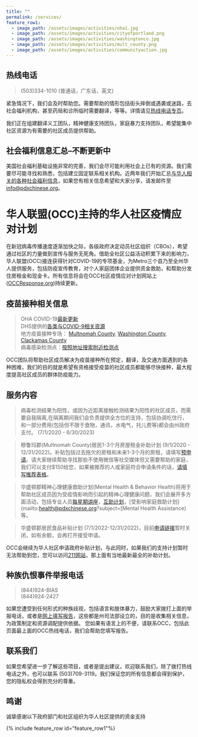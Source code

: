 ```yaml
---
title: ""
permalink: /services/
feature_row1:
  - image_path: /assets/images/activities/oha1.jpg
  - image_path: /assets/images/activities/cityofportland.png
  - image_path: /assets/images/activities/washingtonco.jpg
  - image_path: /assets/images/activities/mult_county.png
  - image_path: /assets/images/activities/communityaction.jpg
---
```


## 热线电话

> (503)334-1010 (普通话，广东话，英文)  

紧急情况下，我们会及时帮助您。需要帮助的情形包括街头摔倒或遇袭或迷路，去社会福利机构，甚至药局和诊所临时需要翻译，等等。详情请见[热线电话专页](https://pdxchinese.org/support/)。

我们正在组建翻译义工团队，精神健康支持团队，家庭暴力支持团队，希望能集中社区资源为有需要的社区成员提供帮助。

## 社会福利信息汇总–不断更新中

美国社会福利基础设施非常的完善，我们会尽可能利用社会上已有的资源。我们需要尽可能寻找和熟悉，包括建立固定联系相关机构。近两年我们开始汇总[与华人相关的各种社会福利信息](https://pdxchinese.org/resources/benefits_resources/all_about_welfare/)，如果您有相关信息希望和大家分享，请发邮件至 info@pdxchinese.org。

# 华人联盟(OCC)主持的华人社区疫情应对计划

在新冠病毒传播速度逐渐加快之际，各级政府决定动员社区组织（CBOs），希望通过社区的力量做到宣传与服务无死角。借助全社区公益活动积累下来的影响力，华人联盟(OCC)接连获得针对COVID-19的专项基金，为Metro三个县乃至全州华人提供服务，包括防疫宣传教育，对个人家庭团体企业提供资金救助，和帮助分发住房租金和现金卡。所有信息将会在OCC社区疫情应对计划网站上 ([OCCResponse.org](http://occresponse.org/))持续更新。


## 疫苗接种相关信息

> OHA COVID-19[最新更新](https://govstatus.egov.com/OR-OHA-COVID-19)  
> DHS提供的[各类与COVID-9相关资源](https://govstatus.egov.com/or-dhs-community-resources)  
> 地方疫苗接种专场： [Multnomah County](https://www.multco.us/novel-coronavirus-covid-19/upcoming-covid-19-vaccination-clinics), [Washington County](https://www.co.washington.or.us/HHS/CommunicableDiseases/COVID-19/vaccine.cfm), [Clackamas County](https://www.clackamas.us/coronavirus/vaccine)  
> 病毒感染检测点：[按照地址搜索附近检测点](https://curative.com/)

OCC团队将帮助社区成员解决为疫苗接种所在预定，翻译，及交通方面遇到的各种困难，我们的目的就是希望有资格接受疫苗的社区成员都能够尽快接种，最大程度提高社区成员的群体防疫能力。

## 服务内容

> 病毒检测结果为阳性，或因为近距离接触检测结果为阳性的社区成员，而需要自我隔离,在隔离期间我们会负责提供全方位的支持，包括协调吃住行，和一部分费用(包括但不限于食物，通讯，水电气，托儿费等)都会由州政府支付。 (7/1/2020 - 6/30/2023)

> 穆鲁玛郡(Multnomah County)居民1-3个月房屋租金补助计划 (9/1/2020 - 12/31/2022)。补贴包括过去拖欠的房租和未来1-3个月的房租，请填写[预申请](https://docs.google.com/forms/d/e/1FAIpQLSdxEr1mgV34kkxWfPOoeXNxi0DqsgMiI8n3pWFBIQ-EvHXvEA/viewform?usp=sf_link)。请大家继续帮助寻找那些不使用微信等社交媒体但又需要帮助的家庭，我们可以支付$150给您，如果被推荐的人或家庭符合申请条件的话，[请填写推荐表格](https://docs.google.com/forms/d/e/1FAIpQLSf5QZYnt6f82BSsfhHSt9Obtl4tsxtwL4PBdv3G9efoyxkOuA/viewform?usp=sf_link)。

> 华盛顿郡精神心理健康救助计划(Mental Health & Behavior Health)将用于帮助社区成员因为受疫情影响而引起的精神心理健康问题，我们会展开多方面活动，包括专业人员[每星期讲座](http://pdxchinese.org/weeklytalk/)，[互助计划](http://pdxchinese.org/mentalhealth/)，[受影响家庭救助计划](mailto:health@pdxchinese.org?subject=[Mental Health Assistance)等。

> 华盛顿郡居民食品补贴计划 (7/1/2022-12/31/2022)，目前[申请链接](https://docs.google.com/forms/d/e/1FAIpQLSc-_biqFtX32JEG6TXGnd-jppQ5MKKa8y54s2RBK88ZL6eKww/viewform?usp=sf_link)暂时关闭，如有余额，会再打开接受申请。

OCC会继续为华人社区申请政府补贴计划，与此同时，如果我们的支持计划暂时无法帮助到您，您可以访问[211网站](https://covid19.211info.org/)，那上面有当地最新最全的补助计划。

## 种族仇恨事件举报电话

> (844)924-BIAS  
> (844)924-2427  

如果您遭受到任何形式的种族歧视，包括语言和肢体暴力，鼓励大家拨打上面的举报电话，或者是[网上填写报告](https://justice.oregon.gov/CrimeReporting/BiasCrime)，这些都是州司法部设立的，目的是收集相关信息，为政策制定和资源调配提供依据。 您如果有语言上的不便，请联系OCC，包括此页面最上面的OCC热线电话，我们会帮助您填写报告。

## 联系我们

如果您希望进一步了解这些项目，或者是提出建议，欢迎联系我们，除了拨打热线电话之外，也可以联系 (503)709-3119。我们保证您的所有信息都会得到保护，您的隐私权会得到充分的尊重。

## 鸣谢

诚挚感谢以下政府部门和社区组织为华人社区提供的资金支持

{% include feature_row id="feature_row1"%}
